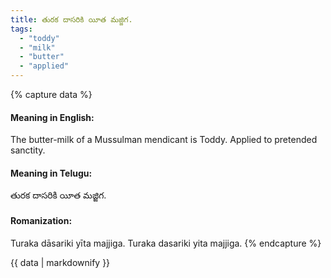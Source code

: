 ```yaml
---
title: తురక దాసరికి యీత మజ్జిగ.
tags:
  - "toddy"
  - "milk"
  - "butter"
  - "applied"
---
```


{% capture data %}
#### Meaning in English:
The butter-milk of a Mussulman mendicant is Toddy.
Applied to pretended sanctity.

#### Meaning in Telugu:
తురక దాసరికి యీత మజ్జిగ.

#### Romanization:
Turaka dāsariki yīta majjiga.
Turaka dasariki yita majjiga.
{% endcapture %}

{{ data | markdownify }}

